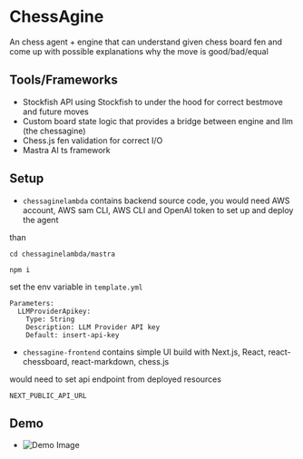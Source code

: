 # ChessAgine

An chess agent + engine that can understand given chess board fen and come up with possible explanations why the move is good/bad/equal

## Tools/Frameworks

- Stockfish API using Stockfish to under the hood for correct bestmove and future moves
- Custom board state logic that provides a bridge between engine and llm (the chessagine)
- Chess.js fen validation for correct I/O
- Mastra AI ts framework

## Setup

- `chessaginelambda` contains backend source code, you would need AWS account, AWS sam CLI, AWS CLI and OpenAI token to set up and deploy the agent 

than 
```
cd chessaginelambda/mastra

npm i

```
set the env variable in `template.yml`

```
Parameters:
  LLMProviderApikey:
    Type: String
    Description: LLM Provider API key
    Default: insert-api-key
```

- `chessagine-frontend` contains simple UI build with Next.js, React, react-chessboard, react-markdown, chess.js

would need to set api endpoint from deployed resources
```
NEXT_PUBLIC_API_URL
```

## Demo

- ![Demo Image]()

